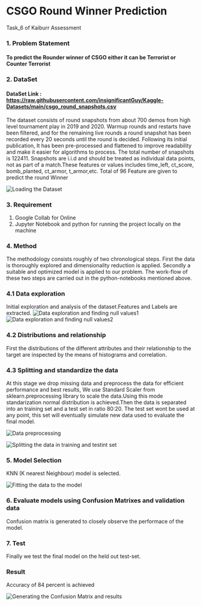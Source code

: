 # CSGO Round Winner Prediction
Task_6 of Kaiburr Assessment


### 1. Problem Statement 
####  To predict the Rounder winner of CSGO either it can be Terrorist or Counter Terrorist

### 2. DataSet
#### DataSet Link : https://raw.githubusercontent.com/insignificantGuy/Kaggle-Datasets/main/csgo_round_snapshots.csv
The dataset consists of round snapshots from about 700 demos from high level tournament play in 2019 and 2020. Warmup rounds and restarts have been filtered, and for the remaining live rounds a round snapshot has been recorded every 20 seconds until the round is decided. Following its initial publication, It has been pre-processed and flattened to improve readability and make it easier for algorithms to process. The total number of snapshots is 122411. Snapshots are i.i.d and should be treated as individual data points, not as part of a match.These features or values includes time_left, ct_score, bomb_planted, ct_armor, t_armor,etc. Total of 96 Feature are given to predict the round Winner

![Loading the Dataset](https://user-images.githubusercontent.com/122474267/227891623-88205789-1e28-42ec-a3d4-a49603c868c9.png)


### 3. Requirement
1. Google Collab for Online
2. Jupyter Notebook and python for running the project locally on the machine

### 4. Method
The methodology consists roughly of two chronological steps. First the data is thoroughly explored and dimensionality reduction is applied. Secondly a suitable and  optimized model is applied to our problem. The work-flow of these two steps are carried out in the python-notebooks mentioned above.

### 4.1 Data exploration
Initial exploration and analysis of the dataset.Features and Labels are extracted.
![Data exploration and finding null values1](https://user-images.githubusercontent.com/122474267/227891666-4cce9a00-0983-4a06-8f1d-dd04c8cd4303.png)
![Data exploration and finding null values2](https://user-images.githubusercontent.com/122474267/227891691-4f7b4f35-e925-48d9-82ec-82e4ffe41ff7.png)



### 4.2 Distributions and relationship
First the distributions of the different attributes and their relationship to the target are inspected by the means of histograms and correlation.

### 4.3 Splitting and standardize the data

At this stage we drop missing data and preprocess the data for efficient performance and best results, We use Standard Scaler from sklearn.preprocessing library to scale the data.Using this mode standarization normal distribution is achieved.Then the  data is separated into an training set and a test set in ratio 80:20. The test set wont be used at any point, this set will eventually simulate new data used to evaluate the final model.

![Data preprocessing](https://user-images.githubusercontent.com/122474267/227891778-1032a959-0a30-47c6-aa42-f2cf8ee98960.png)

![Splitting the data in training and testint set](https://user-images.githubusercontent.com/122474267/227891955-35189dd2-51bc-4d32-825d-11711a414ec4.png)



### 5. Model Selection
KNN (K nearest Neighbour) model is selected.

![Fitting the data to the model](https://user-images.githubusercontent.com/122474267/227891829-89ae9e8f-aa8c-4e65-8ea1-3a3bec7d18fd.png)


### 6. Evaluate models using Confusion Matrixes and validation data
Confusion matrix is generated to closely observe the performace of the model.

### 7. Test
Finally we test the final model on the held out test-set.

### Result
Accuracy of 84 percent is achieved

![Generating the Confusion Matrix and results](https://user-images.githubusercontent.com/122474267/227891879-051067d8-b576-43ef-ac22-c081be3da51a.png)







